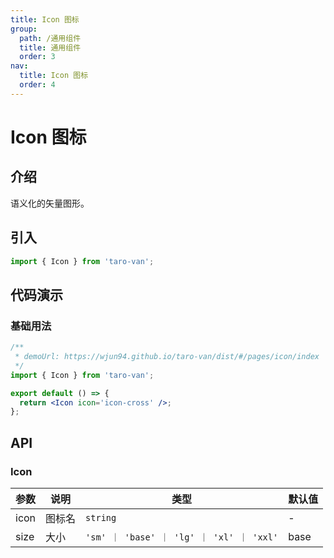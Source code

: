 ```yaml
---
title: Icon 图标
group:
  path: /通用组件
  title: 通用组件
  order: 3
nav:
  title: Icon 图标
  order: 4
---
```


# Icon 图标

## 介绍

语义化的矢量图形。

## 引入

```jsx | pure
import { Icon } from 'taro-van';
```

## 代码演示

### 基础用法

```jsx | iframe
/**
 * demoUrl: https://wjun94.github.io/taro-van/dist/#/pages/icon/index
 */
import { Icon } from 'taro-van';

export default () => {
  return <Icon icon='icon-cross' />;
};
```

## API

### Icon

| 参数 | 说明   | 类型                                      | 默认值 |
| ---- | ------ | ----------------------------------------- | ------ |
| icon | 图标名 | `string `                                 | -      |
| size | 大小   | `'sm' ｜ 'base' ｜ 'lg' ｜ 'xl' ｜ 'xxl'` | base   |
